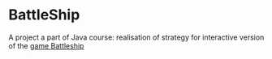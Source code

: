 # BattleShip

A project a part of Java course: realisation of strategy for interactive version of the [game Battleship](https://en.wikipedia.org/wiki/Battleship_(game))
